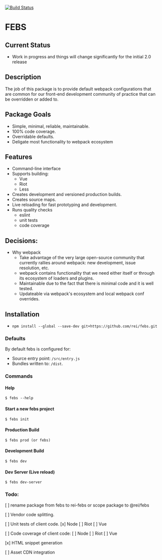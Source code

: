 [![Build Status](https://travis-ci.org/rei/febs.svg?branch=master)](https://travis-ci.org/rei/febs)

# FEBS

## Current Status
- Work in progress and things will change significantly for the initial 2.0 release

## Description
The job of this package is to provide default webpack configurations that are common for our front-end development community of practice that can be overridden or added to.

## Package Goals
- Simple, minimal, reliable, maintainable.
- 100% code coverage.
- Overridable defaults.
- Deligate most functionality to webpack ecosystem

## Features
- Command-line interface
- Supports building:
  - Vue
  - Riot
  - Less
- Creates development and versioned production builds.
- Creates source maps.
- Live reloading for fast prototyping and development.
- Runs quality checks
  - eslint
  - unit tests
  - code coverage

## Decisions:
- Why webpack
  - Take advantage of the very large open-source community that currently rallies around webpack: new development, issue resolution, etc.
  - webpack contains functionality that we need either itself or through its ecosystem of loaders and plugins.
  - Maintainable due to the fact that there is minimal code and it is well tested.
  - Updateable via webpack's ecosystem and local webpack conf overrides.

## Installation
- `npm install --global --save-dev git+https://github.com/rei/febs.git`

### Defaults

By default febs is configured for:
  - Source entry point: `/src/entry.js`
  - Bundles written to: `/dist`.

### Commands

#### Help
```
$ febs --help
```
#### Start a new febs project
```
$ febs init
```
#### Production Build
```
$ febs prod (or febs)
```
#### Development Build
```
$ febs dev
```
#### Dev Server (Live reload)
```
$ febs dev-server
```

### Todo:

[ ] rename package from febs to rei-febs or scope package to @rei/febs

[ ] Vendor code splitting.

[ ] Unit tests of client code.
    [x] Node
    [ ] Riot
    [ ] Vue

[ ] Code coverage of client code:
    [ ] Node
    [ ] Riot
    [ ] Vue

[x] HTML snippet generation

[ ] Asset CDN integration
